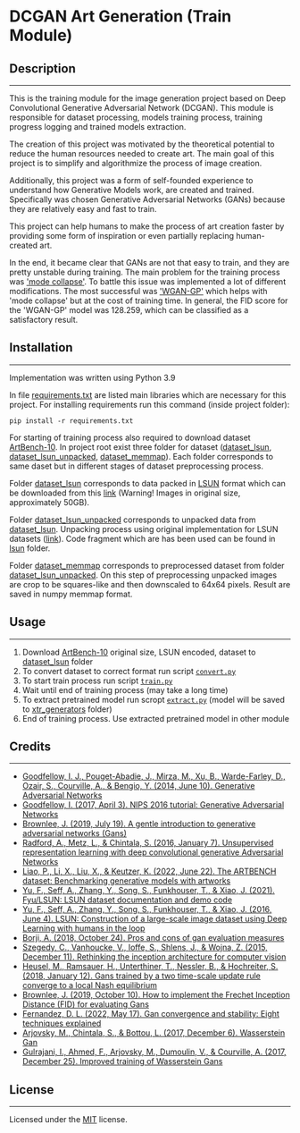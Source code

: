 # DCGAN Art Generation (Train Module)


## Description

---

This is the training module for the image generation project based on Deep Convolutional 
Generative Adversarial Network (DCGAN). This module is responsible for dataset processing, 
models training process, training progress logging and trained models extraction. 

The creation of this project was motivated by the theoretical potential to reduce the 
human resources needed to create art. The main goal of this project is to simplify and 
algorithmize the process of image creation.

Additionally, this project was a form of self-founded experience to understand how 
Generative Models work, are created and trained. Specifically was chosen Generative 
Adversarial Networks (GANs) because they are relatively easy and fast to train. 

This project can help humans to make the process of art creation faster by providing 
some form of inspiration or even partially replacing human-created art.

In the end, it became clear that GANs are not that easy to train, and they are pretty 
unstable during training. The main problem for the training process was 
['mode collapse'](https://arxiv.org/abs/1406.2661). To battle this issue was implemented 
a lot of different modifications. The most successful was 
['WGAN-GP'](https://arxiv.org/abs/1704.00028) which helps with 'mode collapse' but at 
the cost of training time. In general, the FID score for the 'WGAN-GP' model was 128.259, 
which can be classified as a satisfactory result.


## Installation

---

Implementation was written using Python 3.9 

In file [requirements.txt](requirements.txt) are listed main libraries which are necessary 
for this project. For installing requirements run this command (inside project folder): 

	pip install -r requirements.txt

For starting of training process also required to download dataset 
[ArtBench-10](https://github.com/liaopeiyuan/artbench). In project root exist three folder 
for dataset ([dataset_lsun](dataset_lsun), [dataset_lsun_unpacked](dataset_lsun_unpacked), 
[dataset_memmap](dataset_memmap)). Each folder corresponds to same daset but in different 
stages of dataset preprocessing process. 

Folder [dataset_lsun](dataset_lsun) corresponds to data packed in 
[LSUN](https://arxiv.org/abs/1506.03365) format which can be downloaded from this 
[link](https://drive.google.com/drive/folders/1gWdbot6wfmvsI1UDY8WC_-vkZsK9VEhM?usp=sharing) 
(Warning! Images in original size, approximately 50GB).

Folder [dataset_lsun_unpacked](dataset_lsun_unpacked) corresponds to unpacked data from 
[dataset_lsun](dataset_lsun). Unpacking process using original implementation for LSUN 
datasets ([link](https://github.com/fyu/lsun)). Code fragment which are has been used
can be found in [lsun](lsun) folder.

Folder [dataset_memmap](dataset_memmap) corresponds to preprocessed dataset from folder 
[dataset_lsun_unpacked](dataset_lsun_unpacked). On this step of preprocessing unpacked
images are crop to be squares-like and then downscaled to 64x64 pixels. Result are saved
in numpy memmap format.
   

## Usage

---

1. Download [ArtBench-10](https://github.com/liaopeiyuan/artbench) original size, LSUN 
encoded, dataset to [dataset_lsun](dataset_lsun) folder
2. To convert dataset to correct format run script [`convert.py`](convert.py)
3. To start train process run script [`train.py`](train.py)
4. Wait until end of training process (may take a long time)
5. To extract pretrained model run scropt [`extract.py`](extract.py) (model
will be saved to [xtr_generators](xtr_generators) folder)
6. End of training process. Use extracted pretrained model in other module
    

## Credits

---

* [Goodfellow, I. J., Pouget-Abadie, J., Mirza, M., Xu, B., Warde-Farley, D., 
Ozair, S., Courville, A., & Bengio, Y. (2014, June 10). Generative Adversarial 
Networks](https://arxiv.org/abs/1406.2661)
* [Goodfellow, I. (2017, April 3). NIPS 2016 tutorial: Generative Adversarial 
Networks](https://arxiv.org/abs/1701.00160)
* [Brownlee, J. (2019, July 19). A gentle introduction to generative adversarial 
networks (Gans)](
https://machinelearningmastery.com/what-are-generative-adversarial-networks-gans/)
* [Radford, A., Metz, L., & Chintala, S. (2016, January 7). Unsupervised
representation learning with deep convolutional generative Adversarial 
Networks](https://arxiv.org/abs/1511.06434)
* [Liao, P., Li, X., Liu, X., & Keutzer, K. (2022, June 22). The ARTBENCH 
dataset: Benchmarking generative models with artworks](
https://arxiv.org/abs/2206.11404)
* [Yu, F., Seff, A., Zhang, Y., Song, S., Funkhouser, T., & Xiao, J. (2021).
Fyu/LSUN: LSUN dataset documentation and demo code](https://github.com/fyu/lsun)
* [Yu, F., Seff, A., Zhang, Y., Song, S., Funkhouser, T., & Xiao, J. (2016, 
June 4). LSUN: Construction of a large-scale image dataset using Deep Learning 
with humans in the loop](https://arxiv.org/abs/1506.03365)
* [Borji, A. (2018, October 24). Pros and cons of gan evaluation measures](
https://arxiv.org/abs/1802.03446)
* [Szegedy, C., Vanhoucke, V., Ioffe, S., Shlens, J., & Wojna, Z. (2015, 
December 11). Rethinking the inception architecture for computer vision](
https://arxiv.org/abs/1512.00567)
* [Heusel, M., Ramsauer, H., Unterthiner, T., Nessler, B., & Hochreiter, S. 
(2018, January 12). Gans trained by a two time-scale update rule converge 
to a local Nash equilibrium](https://arxiv.org/abs/1706.08500)
* [Brownlee, J. (2019, October 10). How to implement the Frechet Inception
Distance (FID) for evaluating Gans](
https://machinelearningmastery.com/how-to-implement-the-frechet-inception-distance-fid-from-scratch/)
* [Fernandez, D. L. (2022, May 17). Gan convergence and stability: Eight
techniques explained](
https://davidleonfdez.github.io/gan/2022/05/17/gan-convergence-stability.html)
* [Arjovsky, M., Chintala, S., & Bottou, L. (2017, December 6). Wasserstein 
Gan](https://arxiv.org/abs/1701.07875)
* [Gulrajani, I., Ahmed, F., Arjovsky, M., Dumoulin, V., & Courville, A. 
(2017, December 25). Improved training of Wasserstein Gans](
https://arxiv.org/abs/1704.00028)


## License

---

Licensed under the [MIT](LICENSE) license.
